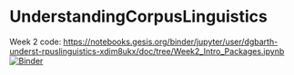 # UnderstandingCorpusLinguistics
Week 2 code:
https://notebooks.gesis.org/binder/jupyter/user/dgbarth-underst-rpuslinguistics-xdim8ukx/doc/tree/Week2_Intro_Packages.ipynb
[![Binder](https://mybinder.org/badge_logo.svg)](https://mybinder.org/v2/gh/DGBarth/UnderstandingCorpusLinguistics/HEAD?labpath=Week2_Intro_Packages.ipynb)
